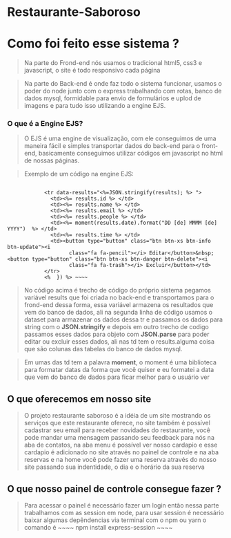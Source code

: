 # Restaurante-Saboroso

# Como foi feito esse sistema ?

>  Na parte do Frond-end nós usamos o tradicional html5, css3 e javascript, o site é todo responsivo cada página
 
> Na parte do Back-end é onde faz todo o sistema funcionar, usamos o poder do node junto com o express trabalhando com rotas, banco de dados mysql, formidable para envio de formulários e uplod de imagens e para tudo isso utilizando a engine EJS.

 ### O que é a Engine EJS?

> O EJS é uma engine de visualização, com ele conseguimos de uma maneira fácil e simples transportar dados do back-end para o front-end, basicamente conseguimos utilizar códigos em javascript no html de nossas páginas.

> Exemplo de um código na engine EJS: 

>> ~~~~           <% reservas.forEach(results => { %> 
                <tr data-results="<%=JSON.stringify(results); %> ">
                  <td><%= results.id %> </td>
                  <td><%= results.name %> </td>
                  <td><%= results.email %> </td>
                  <td><%= results.people %> </td>
                  <td><%= moment(results.date).format("DD [de] MMMM [de] YYYY")  %> </td>
                  <td><%= results.time %> </td>
                  <td><button type="button" class="btn btn-xs btn-info btn-update"><i
                        class="fa fa-pencil"></i> Editar</button>&nbsp;<button type="button" class="btn btn-xs btn-danger btn-delete"><i
                        class="fa fa-trash"></i> Excluir</button></td>
                </tr>
                <%  }) %> ~~~~
                

> No código acima é trecho de código do próprio sistema pegamos variável results que foi criada no back-end e transportamos para o frond-end dessa forma, essa variável armazena os resultados que vem do banco de dados, ali na segunda linha de código usamos o dataset para armazenar os dados dessa tr e passamos os dados para string com o __JSON.stringify__ e depois em outro trecho de codigo passamos esses dados para objeto com __JSON.parse__ para poder editar ou excluir esses dados, ali nas td tem o results.alguma coisa que são colunas das tabelas do banco de dados mysql.

> Em umas das td tem a palavra __moment__, o moment é uma biblioteca para formatar datas da forma que você quiser e eu formatei a data que vem do banco de dados para ficar melhor para o usuário ver
## O que oferecemos em nosso site
> O projeto restaurante saboroso é a idéia de um site mostrando os serviços que este restaurante oferece, no site também é possível cadastrar seu email para receber novidades do restaurante, você pode mandar uma mensagem passando seu feedback para nós na aba de contatos, na aba menu é possível ver nosso cardapio e esse cardapio é adicionado no site através no painel de controle e na aba reservas e na home você pode fazer uma reserva através do nosso site passando sua indentidade, o dia e o horário da sua reserva

## O que nosso painel de controle consegue fazer ?

> Para acessar o painel é necessário fazer um login então nessa parte trabalhamos com as session em node, para usar session é necessário baixar algumas depêndencias via terminal com o npm ou yarn o comando é ~~~~  npm install express-session ~~~~
